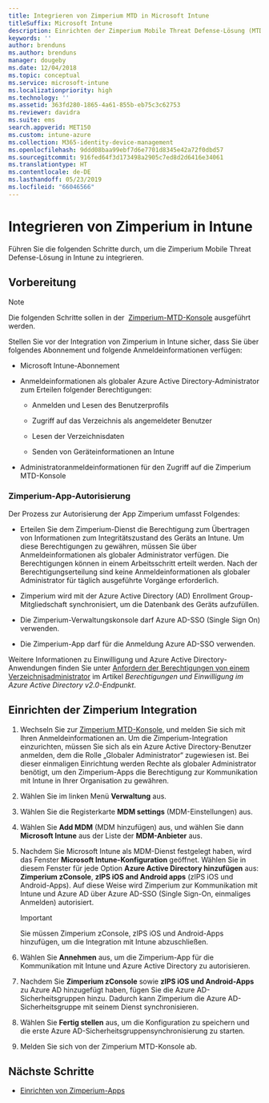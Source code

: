 ```yaml
---
title: Integrieren von Zimperium MTD in Microsoft Intune
titleSuffix: Microsoft Intune
description: Einrichten der Zimperium Mobile Threat Defense-Lösung (MTD) in Microsoft Intune, um den Zugriff mobiler Geräte auf Ihre Unternehmensressourcen zu steuern.
keywords: ''
author: brenduns
ms.author: brenduns
manager: dougeby
ms.date: 12/04/2018
ms.topic: conceptual
ms.service: microsoft-intune
ms.localizationpriority: high
ms.technology: ''
ms.assetid: 363fd280-1865-4a61-855b-eb75c3c62753
ms.reviewer: davidra
ms.suite: ems
search.appverid: MET150
ms.custom: intune-azure
ms.collection: M365-identity-device-management
ms.openlocfilehash: 9ddd08baa99ebf7d6e7701d8345e42a72f0dbd57
ms.sourcegitcommit: 916fed64f3d173498a2905c7ed8d2d6416e34061
ms.translationtype: HT
ms.contentlocale: de-DE
ms.lasthandoff: 05/23/2019
ms.locfileid: "66046566"
---
```

# <a name="integrate-zimperium-with-intune"></a>Integrieren von Zimperium in Intune

Führen Sie die folgenden Schritte durch, um die Zimperium Mobile Threat Defense-Lösung in Intune zu integrieren.

## <a name="before-you-begin"></a>Vorbereitung

> [!NOTE]
> Die folgenden Schritte sollen in der  [Zimperium-MTD-Konsole](https://sso.zimperium.com/signon/aad/) ausgeführt werden.

Stellen Sie vor der Integration von Zimperium in Intune sicher, dass Sie über folgendes Abonnement und folgende Anmeldeinformationen verfügen:

-   Microsoft Intune-Abonnement

-   Anmeldeinformationen als globaler Azure Active Directory-Administrator zum Erteilen folgender Berechtigungen:

    -   Anmelden und Lesen des Benutzerprofils

    -   Zugriff auf das Verzeichnis als angemeldeter Benutzer

    -   Lesen der Verzeichnisdaten

    -   Senden von Geräteinformationen an Intune

-   Administratoranmeldeinformationen für den Zugriff auf die Zimperium MTD-Konsole

### <a name="zimperium-app-authorization"></a>Zimperium-App-Autorisierung

Der Prozess zur Autorisierung der App Zimperium umfasst Folgendes:

-   Erteilen Sie dem Zimperium-Dienst die Berechtigung zum Übertragen von Informationen zum Integritätszustand des Geräts an Intune. Um diese Berechtigungen zu gewähren, müssen Sie über Anmeldeinformationen als globaler Administrator verfügen. Die Berechtigungen können in einem Arbeitsschritt erteilt werden. Nach der Berechtigungserteilung sind keine Anmeldeinformationen als globaler Administrator für täglich ausgeführte Vorgänge erforderlich.

-   Zimperium wird mit der Azure Active Directory (AD) Enrollment Group-Mitgliedschaft synchronisiert, um die Datenbank des Geräts aufzufüllen.

-   Die Zimperium-Verwaltungskonsole darf Azure AD-SSO (Single Sign On) verwenden.

-   Die Zimperium-App darf für die Anmeldung Azure AD-SSO verwenden.

Weitere Informationen zu Einwilligung und Azure Active Directory-Anwendungen finden Sie unter [Anfordern der Berechtigungen von einem Verzeichnisadministrator](https://docs.microsoft.com/azure/active-directory/develop/v2-permissions-and-consent#request-the-permissions-from-a-directory-admin) im Artikel *Berechtigungen und Einwilligung im Azure Active Directory v2.0-Endpunkt*.


## <a name="to-set-up-zimperium-integration"></a>Einrichten der Zimperium Integration

1.  Wechseln Sie zur [Zimperium MTD-Konsole](https://sso.zimperium.com/signon/aad/), und melden Sie sich mit Ihren Anmeldeinformationen an. Um die Zimperium-Integration einzurichten, müssen Sie sich als ein Azure Active Directory-Benutzer anmelden, dem die Rolle „Globaler Administrator“ zugewiesen ist. Bei dieser einmaligen Einrichtung werden Rechte als globaler Administrator benötigt, um den Zimperium-Apps die Berechtigung zur Kommunikation mit Intune in Ihrer Organisation zu gewähren. 

2.  Wählen Sie im linken Menü **Verwaltung** aus.

3.  Wählen Sie die Registerkarte **MDM settings** (MDM-Einstellungen) aus.

4.  Wählen Sie **Add MDM** (MDM hinzufügen) aus, und wählen Sie dann **Microsoft Intune** aus der Liste der **MDM-Anbieter** aus.

5.  Nachdem Sie Microsoft Intune als MDM-Dienst festgelegt haben, wird das Fenster **Microsoft Intune-Konfiguration** geöffnet. Wählen Sie in diesem Fenster für jede Option **Azure Active Directory hinzufügen** aus: **Zimperium zConsole**, **zIPS iOS and Android apps** (zIPS iOS und Android-Apps). Auf diese Weise wird Zimperium zur Kommunikation mit Intune und Azure AD über Azure AD-SSO (Single Sign-On, einmaliges Anmelden) autorisiert.

    > [!IMPORTANT]  
    > Sie müssen Zimperium zConsole, zIPS iOS und Android-Apps hinzufügen, um die Integration mit Intune abzuschließen.

6.  Wählen Sie **Annehmen** aus, um die Zimperium-App für die Kommunikation mit Intune und Azure Active Directory zu autorisieren.

7.  Nachdem Sie **Zimperium zConsole** sowie **zIPS iOS und Android-Apps** zu Azure AD hinzugefügt haben, fügen Sie die Azure AD-Sicherheitsgruppen hinzu. Dadurch kann Zimperium die Azure AD-Sicherheitsgruppe mit seinem Dienst synchronisieren.

8.  Wählen Sie **Fertig stellen** aus, um die Konfiguration zu speichern und die erste Azure AD-Sicherheitsgruppensynchronisierung zu starten.

9.  Melden Sie sich von der Zimperium MTD-Konsole ab.

## <a name="next-steps"></a>Nächste Schritte

-   [Einrichten von Zimperium-Apps](mtd-apps-ios-app-configuration-policy-add-assign.md)
